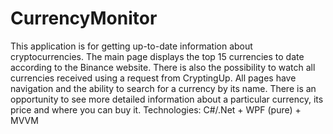 # CurrencyMonitor
This application is for getting up-to-date information about cryptocurrencies.
The main page displays the top 15 currencies to date according to the Binance website.
There is also the possibility to watch all currencies received using a request from CryptingUp.
All pages have navigation and the ability to search for a currency by its name.
There is an opportunity to see more detailed information about a particular currency, its price and where you can buy it.
Technologies: C#/.Net + WPF (pure) + MVVM
